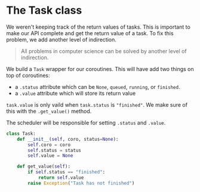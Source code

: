 # The Task class

We weren't keeping track of the return values of tasks. This is important to make
our API complete and get the return value of a task. To fix this problem, we
add another level of indirection.

> All problems in computer science can be solved by another level of indirection.

We build a `Task` wrapper for our coroutines. This will have add two things on top of coroutines:
- a `.status` attribute which can be `None`, `queued`, `running`, or `finished`.
- a `.value` attribute which will store its return value

`task.value` is only vaild when `task.status` is `"finished"`. We make sure of this with the
`.get_value()` method.

The scheduler will be responsible for setting `.status` and `.value`.

```python
class Task:
    def __init__(self, coro, status=None):
        self.coro = coro
        self.status = status
        self.value = None

    def get_value(self):
        if self.status == "finished":
            return self.value
        raise Exception("Task has not finished")
```

